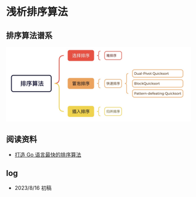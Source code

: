 # 浅析排序算法

##  排序算法谱系

![排序算法谱系](./sort/sort.outline.jpg)

## 阅读资料

- [打造 Go 语言最快的排序算法](https://blog.csdn.net/ByteDanceTech/article/details/124464192)

## log

- 2023/8/16  初稿